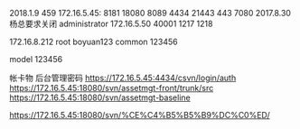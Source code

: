 

2018.1.9 459
172.16.5.45:
  8181 18080 8089 
  4434 21443 443 7080 2017.8.30杨总要求关闭
administrator 
172.16.5.50 40001  1217 1218

172.16.8.212 
root boyuan123
common 123456

model 123456



帐卡物 后台管理密码
https://172.16.5.45:4434/csvn/login/auth
https://172.16.5.45:18080/svn/assetmgt-front/trunk/src
https://172.16.5.45:18080/svn/assetmgt-baseline

https://172.16.5.45:18080/svn/%CE%C4%B5%B5%B9%DC%C0%ED/


